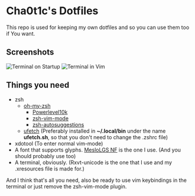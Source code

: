# Cha0t1c's Dotfiles
This repo is used for keeping my own dotfiles and so you can use them too if You want.

## Screenshots
![Terminal on Startup](https://cha0t1c-is-a.living-me.me/i/dvxt.png)
![Terminal in Vim](https://cha0t1c-is-a.living-me.me/i/0do4.png)

## Things you need
- zsh
   - [oh-my-zsh](https://github.com/ohmyzsh/ohmyzsh)
      - [Powerlevel10k](https://github.com/romkatv/powerlevel10k)
      - [zsh-vim-mode](https://github.com/softmoth/zsh-vim-mode)
      - [zsh-autosuggestions](https://github.com/zsh-users/zsh-autosuggestions)
   - [ufetch](https://gitlab.com/jschx/ufetch) (Preferably installed in **~/.local/bin** under the name **ufetch.sh**, so that you don't need to change the .zshrc file)
- xdotool (To enter normal vim-mode)
- A font that supports glyphs. [MesloLGS NF](https://github.com/romkatv/powerlevel10k/blob/master/README.md#meslo-nerd-font-patched-for-powerlevel10k) is the one I use. (And you should probably use too)
- A terminal, obviously. (Rxvt-unicode is the one that I use and my .xresources file is made for.)

And I think that's all you need, also be ready to use vim keybindings in the terminal or just remove the zsh-vim-mode plugin.